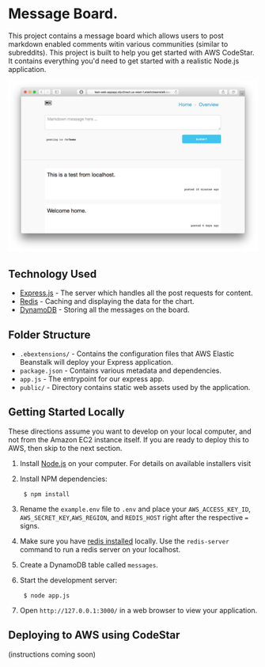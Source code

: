 # Message Board. 


This project contains a message board which allows users to post markdown enabled comments witin various communities (similar to subreddits). This project is built to help you get started with AWS CodeStar. It contains everything you'd need to get started with a realistic Node.js application.

![Message board screenshot](messageboard-1.png "Message board screenshot")

Technology Used
----------

* [Express.js](expressjs.com) - The server which handles all the post requests for content. 
* [Redis](https://redis.io) - Caching and displaying the data for the chart.
* [DynamoDB](https://aws.amazon.com/dynamodb/) - Storing all the messages on the board.

Folder Structure
-----------

* `.ebextensions/` - Contains the configuration files that
  AWS Elastic Beanstalk will deploy your Express application.
* `package.json` - Contains various metadata and dependencies.
* `app.js` - The entrypoint for our express app.
* `public/` - Directory contains static web assets used by the application.


Getting Started Locally
---------------

These directions assume you want to develop on your local computer, and not
from the Amazon EC2 instance itself. If you are ready to deploy this to AWS,
then skip to the next section.

1. Install [Node.js](https://nodejs.org/en/download/) on your computer.  For details on available installers visit

2. Install NPM dependencies:

        $ npm install
3. Rename the `example.env` file to `.env` and place your `AWS_ACCESS_KEY_ID`, `AWS_SECRET_KEY`,`AWS_REGION`, 
and `REDIS_HOST` right after the respective `=` signs.

4. Make sure you have [redis installed](https://redis.io/topics/quickstart) locally. Use the `redis-server`
command to run a redis server on your localhost.

5. Create a DynamoDB table called `messages`.

6. Start the development server:

        $ node app.js

7. Open `http://127.0.0.1:3000/` in a web browser to view your application.

Deploying to AWS using CodeStar
------------------

(instructions coming soon)